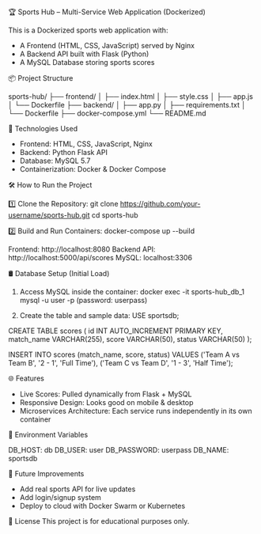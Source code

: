 
🏆 Sports Hub – Multi-Service Web Application (Dockerized)

This is a Dockerized sports web application with:
- A Frontend (HTML, CSS, JavaScript) served by Nginx
- A Backend API built with Flask (Python)
- A MySQL Database storing sports scores

📦 Project Structure

sports-hub/
├── frontend/
│   ├── index.html
│   ├── style.css
│   ├── app.js
│   └── Dockerfile
├── backend/
│   ├── app.py
│   ├── requirements.txt
│   └── Dockerfile
├── docker-compose.yml
└── README.md

🚀 Technologies Used
- Frontend: HTML, CSS, JavaScript, Nginx
- Backend: Python Flask API
- Database: MySQL 5.7
- Containerization: Docker & Docker Compose

🛠 How to Run the Project

1️⃣ Clone the Repository:
git clone https://github.com/your-username/sports-hub.git
cd sports-hub

2️⃣ Build and Run Containers:
docker-compose up --build

Frontend: http://localhost:8080
Backend API: http://localhost:5000/api/scores
MySQL: localhost:3306

🛢 Database Setup (Initial Load)

1. Access MySQL inside the container:
docker exec -it sports-hub_db_1 mysql -u user -p
(password: userpass)

2. Create the table and sample data:
USE sportsdb;

CREATE TABLE scores (
  id INT AUTO_INCREMENT PRIMARY KEY,
  match_name VARCHAR(255),
  score VARCHAR(50),
  status VARCHAR(50)
);

INSERT INTO scores (match_name, score, status) VALUES
('Team A vs Team B', '2 - 1', 'Full Time'),
('Team C vs Team D', '1 - 3', 'Half Time');

🌐 Features

- Live Scores: Pulled dynamically from Flask + MySQL
- Responsive Design: Looks good on mobile & desktop
- Microservices Architecture: Each service runs independently in its own container

📝 Environment Variables

DB_HOST: db
DB_USER: user
DB_PASSWORD: userpass
DB_NAME: sportsdb

🧩 Future Improvements

- Add real sports API for live updates
- Add login/signup system
- Deploy to cloud with Docker Swarm or Kubernetes

📄 License
This project is for educational purposes only.
